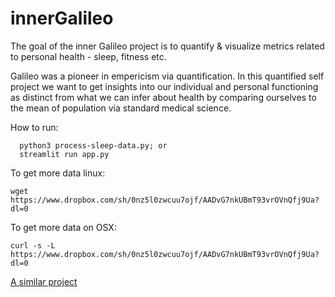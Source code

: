# innerGalileo

The goal of the inner Galileo project is to quantify & visualize metrics related to personal health - sleep, fitness etc. 

Galileo was a pioneer in empericism via quantification. In this quantified self project we want to get insights into our individual and personal functioning as distinct from what we can infer about health by comparing ourselves to the mean of population via standard medical science.

How to run: 
```
  python3 process-sleep-data.py; or
  streamlit run app.py
```


To get more data linux:
``` 
wget https://www.dropbox.com/sh/0nz5l0zwcuu7ojf/AADvG7nkUBmT93vrOVnQfj9Ua?dl=0
```
To get more data on OSX:
```
curl -s -L https://www.dropbox.com/sh/0nz5l0zwcuu7ojf/AADvG7nkUBmT93vrOVnQfj9Ua?dl=0
```

[A similar project](https://pdfs.semanticscholar.org/8e32/64552e108d96e9b9fb95b9795bac989f5052.pdf)
